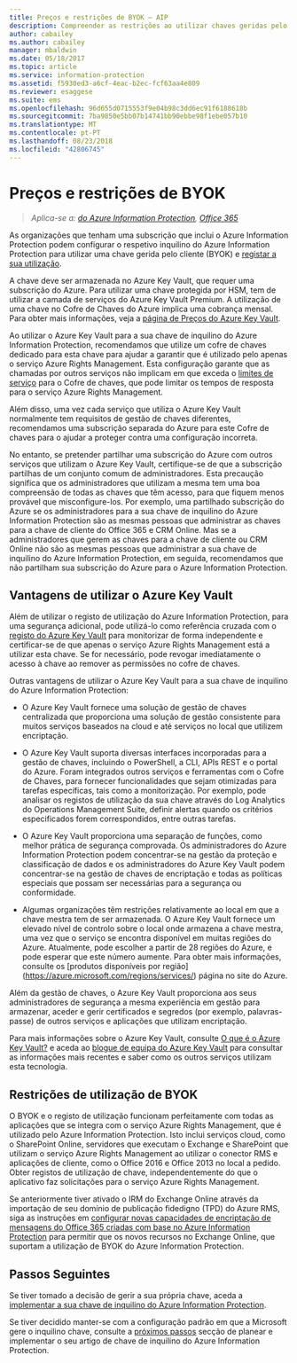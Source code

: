 ```yaml
---
title: Preços e restrições de BYOK – AIP
description: Compreender as restrições ao utilizar chaves geridas pelo cliente (conhecido como "traga a sua própria chave" ou BYOK) com o Azure Information Protection.
author: cabailey
ms.author: cabailey
manager: mbaldwin
ms.date: 05/18/2017
ms.topic: article
ms.service: information-protection
ms.assetid: f5930ed3-a6cf-4eac-b2ec-fcf63aa4e809
ms.reviewer: esaggese
ms.suite: ems
ms.openlocfilehash: 96d655d0715553f9e04b98c3dd6ec91f6188618b
ms.sourcegitcommit: 7ba9850e5bb07b14741bb90ebbe98f1ebe057b10
ms.translationtype: MT
ms.contentlocale: pt-PT
ms.lasthandoff: 08/23/2018
ms.locfileid: "42806745"
---
```

# <a name="byok-pricing-and-restrictions"></a>Preços e restrições de BYOK

>*Aplica-se a: [do Azure Information Protection](https://azure.microsoft.com/pricing/details/information-protection), [Office 365](http://download.microsoft.com/download/E/C/F/ECF42E71-4EC0-48FF-AA00-577AC14D5B5C/Azure_Information_Protection_licensing_datasheet_EN-US.pdf)*


As organizações que tenham uma subscrição que inclui o Azure Information Protection podem configurar o respetivo inquilino do Azure Information Protection para utilizar uma chave gerida pelo cliente (BYOK) e [registar a sua utilização](./log-analyze-usage.md). 

A chave deve ser armazenada no Azure Key Vault, que requer uma subscrição do Azure. Para utilizar uma chave protegida por HSM, tem de utilizar a camada de serviços do Azure Key Vault Premium. A utilização de uma chave no Cofre de Chaves do Azure implica uma cobrança mensal. Para obter mais informações, veja a [página de Preços do Azure Key Vault](https://azure.microsoft.com/pricing/details/key-vault/).

Ao utilizar o Azure Key Vault para a sua chave de inquilino do Azure Information Protection, recomendamos que utilize um cofre de chaves dedicado para esta chave para ajudar a garantir que é utilizado pelo apenas o serviço Azure Rights Management. Esta configuração garante que as chamadas por outros serviços não implicam em que exceda o [limites de serviço](/azure/key-vault/key-vault-service-limits) para o Cofre de chaves, que pode limitar os tempos de resposta para o serviço Azure Rights Management.  

Além disso, uma vez cada serviço que utiliza o Azure Key Vault normalmente tem requisitos de gestão de chaves diferentes, recomendamos uma subscrição separada do Azure para este Cofre de chaves para o ajudar a proteger contra uma configuração incorreta. 

No entanto, se pretender partilhar uma subscrição do Azure com outros serviços que utilizam o Azure Key Vault, certifique-se de que a subscrição partilhas de um conjunto comum de administradores. Esta precaução significa que os administradores que utilizam a mesma tem uma boa compreensão de todas as chaves que têm acesso, para que fiquem menos provável que misconfigure-los. Por exemplo, uma partilhado subscrição do Azure se os administradores para a sua chave de inquilino do Azure Information Protection são as mesmas pessoas que administrar as chaves para a chave de cliente do Office 365 e CRM Online. Mas se a administradores que gerem as chaves para a chave de cliente ou CRM Online não são as mesmas pessoas que administrar a sua chave de inquilino do Azure Information Protection, em seguida, recomendamos que não partilham sua subscrição do Azure para o Azure Information Protection.

## <a name="benefits-of-using-azure-key-vault"></a>Vantagens de utilizar o Azure Key Vault

Além de utilizar o registo de utilização do Azure Information Protection, para uma segurança adicional, pode utilizá-lo como referência cruzada com o [registo do Azure Key Vault](https://azure.microsoft.com/documentation/articles/key-vault-logging/) para monitorizar de forma independente e certificar-se de que apenas o serviço Azure Rights Management está a utilizar esta chave. Se for necessário, pode revogar imediatamente o acesso à chave ao remover as permissões no cofre de chaves.

Outras vantagens de utilizar o Azure Key Vault para a sua chave de inquilino do Azure Information Protection:

- O Azure Key Vault fornece uma solução de gestão de chaves centralizada que proporciona uma solução de gestão consistente para muitos serviços baseados na cloud e até serviços no local que utilizem encriptação.

- O Azure Key Vault suporta diversas interfaces incorporadas para a gestão de chaves, incluindo o PowerShell, a CLI, APIs REST e o portal do Azure. Foram integrados outros serviços e ferramentas com o Cofre de Chaves, para fornecer funcionalidades que sejam otimizadas para tarefas específicas, tais como a monitorização. Por exemplo, pode analisar os registos de utilização da sua chave através do Log Analytics do Operations Management Suite, definir alertas quando os critérios especificados forem correspondidos, entre outras tarefas.

- O Azure Key Vault proporciona uma separação de funções, como melhor prática de segurança comprovada. Os administradores do Azure Information Protection podem concentrar-se na gestão da proteção e classificação de dados e os administradores do Azure Key Vault podem concentrar-se na gestão de chaves de encriptação e todas as políticas especiais que possam ser necessárias para a segurança ou conformidade.

- Algumas organizações têm restrições relativamente ao local em que a chave mestra tem de ser armazenada. O Azure Key Vault fornece um elevado nível de controlo sobre o local onde armazena a chave mestra, uma vez que o serviço se encontra disponível em muitas regiões do Azure. Atualmente, pode escolher a partir de 28 regiões do Azure, e pode esperar que este número aumente. Para obter mais informações, consulte os [produtos disponíveis por região] (https://azure.microsoft.com/regions/services/) página no site do Azure.

Além da gestão de chaves, o Azure Key Vault proporciona aos seus administradores de segurança a mesma experiência em gestão para armazenar, aceder e gerir certificados e segredos (por exemplo, palavras-passe) de outros serviços e aplicações que utilizam encriptação. 

Para mais informações sobre o Azure Key Vault, consulte [O que é o Azure Key Vault?](/azure/key-vault/key-vault-whatis) e aceda ao [blogue de equipa do Azure Key Vault](https://cloudblogs.microsoft.com/kv/) para consultar as informações mais recentes e saber como os outros serviços utilizam esta tecnologia.

## <a name="restrictions-when-using-byok"></a>Restrições de utilização de BYOK

O BYOK e o registo de utilização funcionam perfeitamente com todas as aplicações que se integra com o serviço Azure Rights Management, que é utilizado pelo Azure Information Protection. Isto inclui serviços cloud, como o SharePoint Online, servidores que executam o Exchange e SharePoint que utilizam o serviço Azure Rights Management ao utilizar o conector RMS e aplicações de cliente, como o Office 2016 e Office 2013 no local a pedido. Obter registos de utilização de chave, independentemente do que o aplicativo faz solicitações para o serviço Azure Rights Management.

Se anteriormente tiver ativado o IRM do Exchange Online através da importação de seu domínio de publicação fidedigno (TPD) do Azure RMS, siga as instruções em [configurar novas capacidades de encriptação de mensagens do Office 365 criadas com base no Azure Information Protection](https://support.office.com/article/7ff0c040-b25c-4378-9904-b1b50210d00e) para permitir que os novos recursos no Exchange Online, que suportam a utilização de BYOK do Azure Information Protection.

## <a name="next-steps"></a>Passos Seguintes

Se tiver tomado a decisão de gerir a sua própria chave, aceda a [implementar a sua chave de inquilino do Azure Information Protection](plan-implement-tenant-key.md#implementing-byok-for-your-azure-information-protection-tenant-key).

Se tiver decidido manter-se com a configuração padrão em que a Microsoft gere o inquilino chave, consulte a [próximos passos](plan-implement-tenant-key.md#next-steps) secção de planear e implementar o seu artigo de chave de inquilino do Azure Information Protection.

